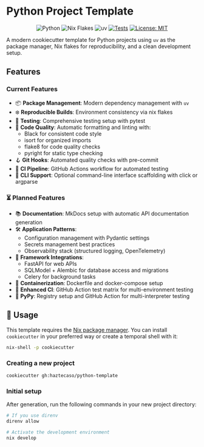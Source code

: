# Python Project Template

<div align="center">

![Python](https://img.shields.io/badge/Python-3.10_|_3.11_|_3.12_|_3.13-blue?logo=python&logoColor=white)
![Nix Flakes](https://img.shields.io/badge/Nix-Flakes-blue?logo=nixos&logoColor=white)
![uv](https://img.shields.io/badge/Package_Manager-uv-blue)
[![Tests](https://img.shields.io/badge/CI-Tests-green?logo=github&logoColor=white)](https://github.com/haztecaso/python-template/actions)
[![License: MIT](https://img.shields.io/badge/License-MIT-yellow.svg)](https://opensource.org/licenses/MIT)

</div>

A modern cookiecutter template for Python projects using `uv` as the package manager, Nix flakes for reproducibility, and a clean development setup.

## Features

### Current Features

- 📦 **Package Management**: Modern dependency management with `uv`
- ❄️ **Reproducible Builds**: Environment consistency via nix flakes
- 🧪 **Testing**: Comprehensive testing setup with pytest
- 🧹 **Code Quality**: Automatic formatting and linting with:
  - Black for consistent code style
  - isort for organized imports
  - flake8 for code quality checks
  - pyright for static type checking
- 🪝 **Git Hooks**: Automated quality checks with pre-commit
- 🤖 **CI Pipeline**: GitHub Actions workflow for automated testing
- 🧰 **CLI Support**: Optional command-line interface scaffolding with click or argparse

### ⏳ Planned Features

- 📚 **Documentation**: MkDocs setup with automatic API documentation generation
- 🛠️ **Application Patterns**:
  - Configuration management with Pydantic settings
  - Secrets management best practices
  - Observability stack (structured logging, OpenTelemetry)
- 🧩 **Framework Integrations**:
  - FastAPI for web APIs
  - SQLModel + Alembic for database access and migrations
  - Celery for background tasks
- 🐳 **Containerization**: Dockerfile and docker-compose setup
- 🔄 **Enhanced CI**: GitHub Action test matrix for multi-environment testing
- 🐍 **PyPy**: Registry setup and GitHub Action for multi-interpreter testing

## 🚀 Usage

This template requires the [Nix package manager](https://nixos.org/). You can install `cookiecutter` in your preferred way or create a temporal shell with it:

```bash
nix-shell -p cookiecutter
```

### Creating a new project

```bash
cookiecutter gh:haztecaso/python-template
```

### Initial setup

After generation, run the following commands in your new project directory:

```bash
# If you use direnv 
direnv allow

# Activate the development environment
nix develop
```
